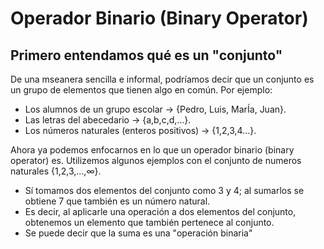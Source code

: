 # Operador Binario (Binary Operator)

## Primero entendamos qué es un "conjunto" 

De una mseanera sencilla e informal, podríamos decir que un conjunto es un grupo de elementos que tienen algo en común. Por ejemplo: 

* Los alumnos de un grupo escolar -> {Pedro, Luis, MarÍa, Juan}. 
* Las letras del abecedario -> {a,b,c,d,…}. 
* Los números naturales (enteros positivos) -> {1,2,3,4…}. 

 

Ahora ya podemos enfocarnos en lo que un operador binario (binary operator) es. Utilizemos algunos ejemplos con el conjunto de numeros naturales {1,2,3,…,∞}. 

* Sí tomamos dos elementos del conjunto como 3 y 4; al sumarlos se obtiene 7 que también es un número natural. 
* Es decir, al aplicarle una operación a dos elementos del conjunto, obtenemos un elemento que también pertenece al conjunto. 
* Se puede decir que la suma es una "operación binaria"